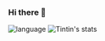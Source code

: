 ### Hi there 👋

<!--
**GeniusTintin/GeniusTintin** is a ✨ _special_ ✨ repository because its `README.md` (this file) appears on your GitHub profile.

Here are some ideas to get you started:

- 🔭 I’m GeniusTintin
- 🌱 I’m currently learning nuclear
- 🤔 I’m looking for help with anything
- 💬 Ask me about Any question
- 📫 How to reach me: github.com/GeniusTintin
- 😄 Pronouns: 
- ⚡ Fun fact: Hiahia
-->
![language](https://github-readme-stats-89dq8p8qw.vercel.app/api/top-langs/?username=GeniusTintin&hide=html)
![Tintin's stats](https://github-readme-stats-89dq8p8qw.vercel.app/api?username=GeniusTintin&show_icons=true&count_private=true&line_height=33.7)
